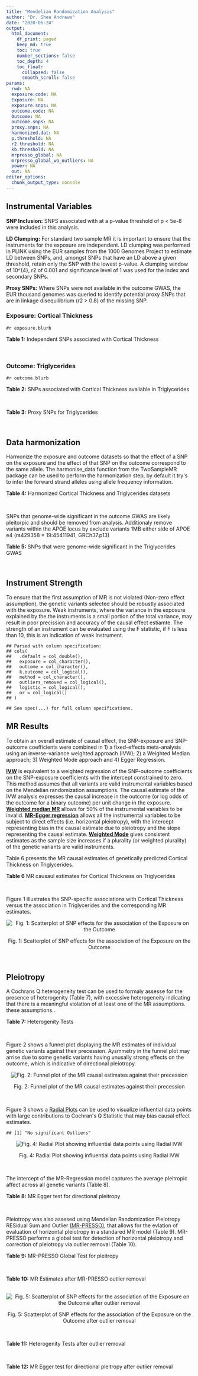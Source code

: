 ```yaml
---
title: "Mendelian Randomization Analysis"
author: "Dr. Shea Andrews"
date: "2020-06-24"
output:
  html_document:
    df_print: paged
    keep_md: true
    toc: true
    number_sections: false
    toc_depth: 4
    toc_float:
      collapsed: false
      smooth_scroll: false
params:
  rwd: NA
  exposure.code: NA
  Exposure: NA
  exposure.snps: NA
  outcome.code: NA
  Outcome: NA
  outcome.snps: NA
  proxy.snps: NA
  harmonized.dat: NA
  p.threshold: NA
  r2.threshold: NA
  kb.threshold: NA
  mrpresso_global: NA
  mrpresso_global_wo_outliers: NA
  power: NA
  out: NA
editor_options:
  chunk_output_type: console
---
```







## Instrumental Variables
**SNP Inclusion:** SNPS associated with at a p-value threshold of p < 5e-8 were included in this analysis.
<br>

**LD Clumping:** For standard two sample MR it is important to ensure that the instruments for the exposure are independent. LD clumping was performed in PLINK using the EUR samples from the 1000 Genomes Project to estimate LD between SNPs, and, amongst SNPs that have an LD above a given threshold, retain only the SNP with the lowest p-value. A clumping window of 10^{4}, r2 of 0.001 and significance level of 1 was used for the index and secondary SNPs.
<br>

**Proxy SNPs:** Where SNPs were not available in the outcome GWAS, the EUR thousand genomes was queried to identify potential proxy SNPs that are in linkage disequilibrium (r2 > 0.8) of the missing SNP.
<br>

### Exposure: Cortical Thickness
`#r exposure.blurb`
<br>

**Table 1:** Independent SNPs associated with Cortical Thickness
<div data-pagedtable="false">
  <script data-pagedtable-source type="application/json">
{"columns":[{"label":["SNP"],"name":[1],"type":["chr"],"align":["left"]},{"label":["CHROM"],"name":[2],"type":["dbl"],"align":["right"]},{"label":["POS"],"name":[3],"type":["dbl"],"align":["right"]},{"label":["REF"],"name":[4],"type":["chr"],"align":["left"]},{"label":["ALT"],"name":[5],"type":["chr"],"align":["left"]},{"label":["AF"],"name":[6],"type":["dbl"],"align":["right"]},{"label":["BETA"],"name":[7],"type":["dbl"],"align":["right"]},{"label":["SE"],"name":[8],"type":["dbl"],"align":["right"]},{"label":["Z"],"name":[9],"type":["dbl"],"align":["right"]},{"label":["P"],"name":[10],"type":["dbl"],"align":["right"]},{"label":["N"],"name":[11],"type":["dbl"],"align":["right"]},{"label":["TRAIT"],"name":[12],"type":["chr"],"align":["left"]}],"data":[{"1":"rs6738528","2":"2","3":"27149258","4":"T","5":"A","6":"0.3984","7":"0.0045","8":"0.0008","9":"5.625000","10":"7.324e-09","11":"32872","12":"Cortical_Thickness"},{"1":"rs11692435","2":"2","3":"98275354","4":"G","5":"A","6":"0.0910","7":"-0.0091","8":"0.0015","9":"-6.066667","10":"3.179e-10","11":"29128","12":"Cortical_Thickness"},{"1":"rs533577","2":"3","3":"39489651","4":"C","5":"T","6":"0.4935","7":"-0.0050","8":"0.0008","9":"-6.250000","10":"8.426e-11","11":"32872","12":"Cortical_Thickness"},{"1":"rs35021943","2":"4","3":"121643239","4":"A","5":"C","6":"0.2422","7":"0.0051","8":"0.0009","9":"5.666670","10":"2.979e-09","11":"32872","12":"Cortical_Thickness"},{"1":"rs7824177","2":"8","3":"110585288","4":"A","5":"G","6":"0.1616","7":"-0.0059","8":"0.0010","9":"-5.900000","10":"8.922e-09","11":"32872","12":"Cortical_Thickness"},{"1":"rs2316766","2":"17","3":"43919068","4":"G","5":"T","6":"0.2098","7":"0.0069","8":"0.0011","9":"6.272727","10":"2.903e-10","11":"26063","12":"Cortical_Thickness"}],"options":{"columns":{"min":{},"max":[10]},"rows":{"min":[10],"max":[10]},"pages":{}}}
  </script>
</div>
<br>

### Outcome: Triglycerides
`#r outcome.blurb`
<br>

**Table 2:** SNPs associated with Cortical Thickness avaliable in Triglycerides
<div data-pagedtable="false">
  <script data-pagedtable-source type="application/json">
{"columns":[{"label":["SNP"],"name":[1],"type":["chr"],"align":["left"]},{"label":["CHROM"],"name":[2],"type":["dbl"],"align":["right"]},{"label":["POS"],"name":[3],"type":["dbl"],"align":["right"]},{"label":["REF"],"name":[4],"type":["chr"],"align":["left"]},{"label":["ALT"],"name":[5],"type":["chr"],"align":["left"]},{"label":["AF"],"name":[6],"type":["dbl"],"align":["right"]},{"label":["BETA"],"name":[7],"type":["dbl"],"align":["right"]},{"label":["SE"],"name":[8],"type":["dbl"],"align":["right"]},{"label":["Z"],"name":[9],"type":["dbl"],"align":["right"]},{"label":["P"],"name":[10],"type":["dbl"],"align":["right"]},{"label":["N"],"name":[11],"type":["dbl"],"align":["right"]},{"label":["TRAIT"],"name":[12],"type":["chr"],"align":["left"]}],"data":[{"1":"rs6738528","2":"2","3":"27149258","4":"T","5":"A","6":"0.421779","7":"0.0045","8":"0.0049","9":"0.9183673","10":"0.4292","11":"91013","12":"Triglycerides"},{"1":"rs11692435","2":"2","3":"98275354","4":"G","5":"A","6":"0.140881","7":"0.0012","8":"0.0081","9":"0.1481481","10":"0.8570","11":"91013","12":"Triglycerides"},{"1":"rs533577","2":"3","3":"39489651","4":"C","5":"T","6":"0.449239","7":"-0.0066","8":"0.0047","9":"-1.4042600","10":"0.2023","11":"91013","12":"Triglycerides"},{"1":"rs35021943","2":"NA","3":"NA","4":"NA","5":"NA","6":"NA","7":"NA","8":"NA","9":"NA","10":"NA","11":"NA","12":"NA"},{"1":"rs7824177","2":"8","3":"110585288","4":"A","5":"G","6":"0.113266","7":"0.0008","8":"0.0063","9":"0.1269841","10":"0.7449","11":"90754","12":"Triglycerides"},{"1":"rs2316766","2":"NA","3":"NA","4":"NA","5":"NA","6":"NA","7":"NA","8":"NA","9":"NA","10":"NA","11":"NA","12":"NA"}],"options":{"columns":{"min":{},"max":[10]},"rows":{"min":[10],"max":[10]},"pages":{}}}
  </script>
</div>
<br>

**Table 3:** Proxy SNPs for Triglycerides
<div data-pagedtable="false">
  <script data-pagedtable-source type="application/json">
{"columns":[{"label":["target_snp"],"name":[1],"type":["chr"],"align":["left"]},{"label":["proxy_snp"],"name":[2],"type":["chr"],"align":["left"]},{"label":["ld.r2"],"name":[3],"type":["dbl"],"align":["right"]},{"label":["Dprime"],"name":[4],"type":["dbl"],"align":["right"]},{"label":["PHASE"],"name":[5],"type":["chr"],"align":["left"]},{"label":["X12"],"name":[6],"type":["lgl"],"align":["right"]},{"label":["CHROM"],"name":[7],"type":["dbl"],"align":["right"]},{"label":["POS"],"name":[8],"type":["dbl"],"align":["right"]},{"label":["REF.proxy"],"name":[9],"type":["chr"],"align":["left"]},{"label":["ALT.proxy"],"name":[10],"type":["chr"],"align":["left"]},{"label":["AF"],"name":[11],"type":["dbl"],"align":["right"]},{"label":["BETA"],"name":[12],"type":["dbl"],"align":["right"]},{"label":["SE"],"name":[13],"type":["dbl"],"align":["right"]},{"label":["Z"],"name":[14],"type":["dbl"],"align":["right"]},{"label":["P"],"name":[15],"type":["dbl"],"align":["right"]},{"label":["N"],"name":[16],"type":["dbl"],"align":["right"]},{"label":["TRAIT"],"name":[17],"type":["chr"],"align":["left"]},{"label":["ref"],"name":[18],"type":["chr"],"align":["left"]},{"label":["ref.proxy"],"name":[19],"type":["chr"],"align":["left"]},{"label":["alt"],"name":[20],"type":["chr"],"align":["left"]},{"label":["alt.proxy"],"name":[21],"type":["chr"],"align":["left"]},{"label":["ALT"],"name":[22],"type":["chr"],"align":["left"]},{"label":["REF"],"name":[23],"type":["chr"],"align":["left"]},{"label":["proxy.outcome"],"name":[24],"type":["lgl"],"align":["right"]}],"data":[{"1":"rs35021943","2":"rs11721741","3":"0.926024","4":"0.970667","5":"CG/AA","6":"NA","7":"4","8":"121629986","9":"A","10":"G","11":"0.224764","12":"-0.0150","13":"0.0054","14":"-2.777780","15":"0.01803","16":"91013","17":"Triglycerides","18":"C","19":"G","20":"A","21":"A","22":"C","23":"A","24":"TRUE"},{"1":"rs2316766","2":"rs17687534","3":"0.989115","4":"1.000000","5":"TC/GT","6":"NA","7":"17","8":"43749579","9":"T","10":"C","11":"0.147123","12":"-0.0031","13":"0.0059","14":"-0.525424","15":"0.26480","16":"87977","17":"Triglycerides","18":"T","19":"C","20":"G","21":"T","22":"T","23":"G","24":"TRUE"}],"options":{"columns":{"min":{},"max":[10]},"rows":{"min":[10],"max":[10]},"pages":{}}}
  </script>
</div>
<br>

## Data harmonization
Harmonize the exposure and outcome datasets so that the effect of a SNP on the exposure and the effect of that SNP on the outcome correspond to the same allele. The harmonise_data function from the TwoSampleMR package can be used to perform the harmonization step, by default it try's to infer the forward strand alleles using allele frequency information.
<br>

**Table 4:** Harmonized Cortical Thickness and Triglycerides datasets
<div data-pagedtable="false">
  <script data-pagedtable-source type="application/json">
{"columns":[{"label":["SNP"],"name":[1],"type":["chr"],"align":["left"]},{"label":["effect_allele.exposure"],"name":[2],"type":["chr"],"align":["left"]},{"label":["other_allele.exposure"],"name":[3],"type":["chr"],"align":["left"]},{"label":["effect_allele.outcome"],"name":[4],"type":["chr"],"align":["left"]},{"label":["other_allele.outcome"],"name":[5],"type":["chr"],"align":["left"]},{"label":["beta.exposure"],"name":[6],"type":["dbl"],"align":["right"]},{"label":["beta.outcome"],"name":[7],"type":["dbl"],"align":["right"]},{"label":["eaf.exposure"],"name":[8],"type":["dbl"],"align":["right"]},{"label":["eaf.outcome"],"name":[9],"type":["dbl"],"align":["right"]},{"label":["remove"],"name":[10],"type":["lgl"],"align":["right"]},{"label":["palindromic"],"name":[11],"type":["lgl"],"align":["right"]},{"label":["ambiguous"],"name":[12],"type":["lgl"],"align":["right"]},{"label":["id.outcome"],"name":[13],"type":["chr"],"align":["left"]},{"label":["chr.outcome"],"name":[14],"type":["dbl"],"align":["right"]},{"label":["pos.outcome"],"name":[15],"type":["dbl"],"align":["right"]},{"label":["se.outcome"],"name":[16],"type":["dbl"],"align":["right"]},{"label":["z.outcome"],"name":[17],"type":["dbl"],"align":["right"]},{"label":["pval.outcome"],"name":[18],"type":["dbl"],"align":["right"]},{"label":["samplesize.outcome"],"name":[19],"type":["dbl"],"align":["right"]},{"label":["outcome"],"name":[20],"type":["chr"],"align":["left"]},{"label":["mr_keep.outcome"],"name":[21],"type":["lgl"],"align":["right"]},{"label":["pval_origin.outcome"],"name":[22],"type":["chr"],"align":["left"]},{"label":["proxy.outcome"],"name":[23],"type":["lgl"],"align":["right"]},{"label":["target_snp.outcome"],"name":[24],"type":["chr"],"align":["left"]},{"label":["proxy_snp.outcome"],"name":[25],"type":["chr"],"align":["left"]},{"label":["target_a1.outcome"],"name":[26],"type":["chr"],"align":["left"]},{"label":["target_a2.outcome"],"name":[27],"type":["chr"],"align":["left"]},{"label":["proxy_a1.outcome"],"name":[28],"type":["chr"],"align":["left"]},{"label":["proxy_a2.outcome"],"name":[29],"type":["chr"],"align":["left"]},{"label":["chr.exposure"],"name":[30],"type":["dbl"],"align":["right"]},{"label":["pos.exposure"],"name":[31],"type":["dbl"],"align":["right"]},{"label":["se.exposure"],"name":[32],"type":["dbl"],"align":["right"]},{"label":["z.exposure"],"name":[33],"type":["dbl"],"align":["right"]},{"label":["pval.exposure"],"name":[34],"type":["dbl"],"align":["right"]},{"label":["samplesize.exposure"],"name":[35],"type":["dbl"],"align":["right"]},{"label":["exposure"],"name":[36],"type":["chr"],"align":["left"]},{"label":["mr_keep.exposure"],"name":[37],"type":["lgl"],"align":["right"]},{"label":["pval_origin.exposure"],"name":[38],"type":["chr"],"align":["left"]},{"label":["id.exposure"],"name":[39],"type":["chr"],"align":["left"]},{"label":["action"],"name":[40],"type":["dbl"],"align":["right"]},{"label":["mr_keep"],"name":[41],"type":["lgl"],"align":["right"]},{"label":["pleitropy_keep"],"name":[42],"type":["lgl"],"align":["right"]},{"label":["pt"],"name":[43],"type":["dbl"],"align":["right"]},{"label":["mrpresso_RSSobs"],"name":[44],"type":["lgl"],"align":["right"]},{"label":["mrpresso_pval"],"name":[45],"type":["lgl"],"align":["right"]},{"label":["mrpresso_keep"],"name":[46],"type":["lgl"],"align":["right"]}],"data":[{"1":"rs11692435","2":"A","3":"G","4":"A","5":"G","6":"-0.0091","7":"0.0012","8":"0.0910","9":"0.140881","10":"FALSE","11":"FALSE","12":"FALSE","13":"SRYNxk","14":"2","15":"98275354","16":"0.0081","17":"0.1481481","18":"0.85700","19":"91013","20":"Willer2013tg","21":"TRUE","22":"reported","23":"NA","24":"NA","25":"NA","26":"NA","27":"NA","28":"NA","29":"NA","30":"2","31":"98275354","32":"0.0015","33":"-6.066667","34":"3.179e-10","35":"29128","36":"Grasby2020thickness","37":"TRUE","38":"reported","39":"1CeZGW","40":"2","41":"TRUE","42":"TRUE","43":"5e-08","44":"NA","45":"NA","46":"TRUE"},{"1":"rs2316766","2":"T","3":"G","4":"T","5":"G","6":"0.0069","7":"-0.0031","8":"0.2098","9":"0.147123","10":"FALSE","11":"FALSE","12":"FALSE","13":"SRYNxk","14":"17","15":"43749579","16":"0.0059","17":"-0.5254240","18":"0.26480","19":"87977","20":"Willer2013tg","21":"TRUE","22":"reported","23":"TRUE","24":"rs2316766","25":"rs17687534","26":"T","27":"G","28":"C","29":"T","30":"17","31":"43919068","32":"0.0011","33":"6.272727","34":"2.903e-10","35":"26063","36":"Grasby2020thickness","37":"TRUE","38":"reported","39":"1CeZGW","40":"2","41":"TRUE","42":"TRUE","43":"5e-08","44":"NA","45":"NA","46":"TRUE"},{"1":"rs35021943","2":"C","3":"A","4":"C","5":"A","6":"0.0051","7":"-0.0150","8":"0.2422","9":"0.224764","10":"FALSE","11":"FALSE","12":"FALSE","13":"SRYNxk","14":"4","15":"121629986","16":"0.0054","17":"-2.7777800","18":"0.01803","19":"91013","20":"Willer2013tg","21":"TRUE","22":"reported","23":"TRUE","24":"rs35021943","25":"rs11721741","26":"C","27":"A","28":"G","29":"A","30":"4","31":"121643239","32":"0.0009","33":"5.666670","34":"2.979e-09","35":"32872","36":"Grasby2020thickness","37":"TRUE","38":"reported","39":"1CeZGW","40":"2","41":"TRUE","42":"TRUE","43":"5e-08","44":"NA","45":"NA","46":"TRUE"},{"1":"rs533577","2":"T","3":"C","4":"T","5":"C","6":"-0.0050","7":"-0.0066","8":"0.4935","9":"0.449239","10":"FALSE","11":"FALSE","12":"FALSE","13":"SRYNxk","14":"3","15":"39489651","16":"0.0047","17":"-1.4042600","18":"0.20230","19":"91013","20":"Willer2013tg","21":"TRUE","22":"reported","23":"NA","24":"NA","25":"NA","26":"NA","27":"NA","28":"NA","29":"NA","30":"3","31":"39489651","32":"0.0008","33":"-6.250000","34":"8.426e-11","35":"32872","36":"Grasby2020thickness","37":"TRUE","38":"reported","39":"1CeZGW","40":"2","41":"TRUE","42":"TRUE","43":"5e-08","44":"NA","45":"NA","46":"TRUE"},{"1":"rs6738528","2":"A","3":"T","4":"A","5":"T","6":"0.0045","7":"0.0045","8":"0.3984","9":"0.421779","10":"FALSE","11":"TRUE","12":"TRUE","13":"SRYNxk","14":"2","15":"27149258","16":"0.0049","17":"0.9183673","18":"0.42920","19":"91013","20":"Willer2013tg","21":"TRUE","22":"reported","23":"NA","24":"NA","25":"NA","26":"NA","27":"NA","28":"NA","29":"NA","30":"2","31":"27149258","32":"0.0008","33":"5.625000","34":"7.324e-09","35":"32872","36":"Grasby2020thickness","37":"TRUE","38":"reported","39":"1CeZGW","40":"2","41":"FALSE","42":"TRUE","43":"5e-08","44":"NA","45":"NA","46":"NA"},{"1":"rs7824177","2":"G","3":"A","4":"G","5":"A","6":"-0.0059","7":"0.0008","8":"0.1616","9":"0.113266","10":"FALSE","11":"FALSE","12":"FALSE","13":"SRYNxk","14":"8","15":"110585288","16":"0.0063","17":"0.1269841","18":"0.74490","19":"90754","20":"Willer2013tg","21":"TRUE","22":"reported","23":"NA","24":"NA","25":"NA","26":"NA","27":"NA","28":"NA","29":"NA","30":"8","31":"110585288","32":"0.0010","33":"-5.900000","34":"8.922e-09","35":"32872","36":"Grasby2020thickness","37":"TRUE","38":"reported","39":"1CeZGW","40":"2","41":"TRUE","42":"TRUE","43":"5e-08","44":"NA","45":"NA","46":"TRUE"}],"options":{"columns":{"min":{},"max":[10]},"rows":{"min":[10],"max":[10]},"pages":{}}}
  </script>
</div>
<br>

SNPs that genome-wide significant in the outcome GWAS are likely pleitorpic and should be removed from analysis. Additionaly remove variants within the APOE locus by exclude variants 1MB either side of APOE e4 (rs429358 = 19:45411941, GRCh37.p13)
<br>


**Table 5:** SNPs that were genome-wide significant in the Triglycerides GWAS
<div data-pagedtable="false">
  <script data-pagedtable-source type="application/json">
{"columns":[{"label":["SNP"],"name":[1],"type":["chr"],"align":["left"]},{"label":["chr.outcome"],"name":[2],"type":["dbl"],"align":["right"]},{"label":["pos.outcome"],"name":[3],"type":["dbl"],"align":["right"]},{"label":["pval.exposure"],"name":[4],"type":["dbl"],"align":["right"]},{"label":["pval.outcome"],"name":[5],"type":["dbl"],"align":["right"]}],"data":[],"options":{"columns":{"min":{},"max":[10]},"rows":{"min":[10],"max":[10]},"pages":{}}}
  </script>
</div>
<br>


## Instrument Strength
To ensure that the first assumption of MR is not violated (Non-zero effect assumption), the genetic variants selected should be robustly associated with the exposure. Weak instruments, where the variance in the exposure explained by the the instruments is a small portion of the total variance, may result in poor precission and accuracy of the causal effect estiamte. The strength of an instrument can be evaluated using the F statistic, if F is less than 10, this is an indication of weak instrument.


```
## Parsed with column specification:
## cols(
##   .default = col_double(),
##   exposure = col_character(),
##   outcome = col_character(),
##   k.outcome = col_logical(),
##   method = col_character(),
##   outliers_removed = col_logical(),
##   logistic = col_logical(),
##   or = col_logical()
## )
```

```
## See spec(...) for full column specifications.
```

<div data-pagedtable="false">
  <script data-pagedtable-source type="application/json">
{"columns":[{"label":["outliers_removed"],"name":[1],"type":["lgl"],"align":["right"]},{"label":["pve.exposure"],"name":[2],"type":["dbl"],"align":["right"]},{"label":["F"],"name":[3],"type":["dbl"],"align":["right"]},{"label":["Alpha"],"name":[4],"type":["dbl"],"align":["right"]},{"label":["NCP"],"name":[5],"type":["dbl"],"align":["right"]},{"label":["Power"],"name":[6],"type":["dbl"],"align":["right"]}],"data":[{"1":"FALSE","2":"0.00542419","3":"36.7617","4":"0.05","5":"0.7206833","6":"0.1357626"}],"options":{"columns":{"min":{},"max":[10]},"rows":{"min":[10],"max":[10]},"pages":{}}}
  </script>
</div>

##  MR Results
To obtain an overall estimate of causal effect, the SNP-exposure and SNP-outcome coefficients were combined in 1) a fixed-effects meta-analysis using an inverse-variance weighted approach (IVW); 2) a Weighted Median approach; 3) Weighted Mode approach and 4) Egger Regression.


[**IVW**](https://doi.org/10.1002/gepi.21758) is equivalent to a weighted regression of the SNP-outcome coefficients on the SNP-exposure coefficients with the intercept constrained to zero. This method assumes that all variants are valid instrumental variables based on the Mendelian randomization assumptions. The causal estimate of the IVW analysis expresses the causal increase in the outcome (or log odds of the outcome for a binary outcome) per unit change in the exposure. [**Weighted median MR**](https://doi.org/10.1002/gepi.21965) allows for 50% of the instrumental variables to be invalid. [**MR-Egger regression**](https://doi.org/10.1093/ije/dyw220) allows all the instrumental variables to be subject to direct effects (i.e. horizontal pleiotropy), with the intercept representing bias in the causal estimate due to pleiotropy and the slope representing the causal estimate. [**Weighted Mode**](https://doi.org/10.1093/ije/dyx102) gives consistent estimates as the sample size increases if a plurality (or weighted plurality) of the genetic variants are valid instruments.
<br>



Table 6 presents the MR causal estimates of genetically predicted Cortical Thickness on Triglycerides.
<br>

**Table 6** MR causaul estimates for Cortical Thickness on Triglycerides
<div data-pagedtable="false">
  <script data-pagedtable-source type="application/json">
{"columns":[{"label":["id.exposure"],"name":[1],"type":["chr"],"align":["left"]},{"label":["id.outcome"],"name":[2],"type":["chr"],"align":["left"]},{"label":["outcome"],"name":[3],"type":["fctr"],"align":["left"]},{"label":["exposure"],"name":[4],"type":["fctr"],"align":["left"]},{"label":["method"],"name":[5],"type":["fctr"],"align":["left"]},{"label":["nsnp"],"name":[6],"type":["int"],"align":["right"]},{"label":["b"],"name":[7],"type":["dbl"],"align":["right"]},{"label":["se"],"name":[8],"type":["dbl"],"align":["right"]},{"label":["pval"],"name":[9],"type":["dbl"],"align":["right"]}],"data":[{"1":"1CeZGW","2":"SRYNxk","3":"Willer2013tg","4":"Grasby2020thickness","5":"Inverse variance weighted (fixed effects)","6":"5","7":"-0.36694001","8":"0.4252193","9":"0.3881689"},{"1":"1CeZGW","2":"SRYNxk","3":"Willer2013tg","4":"Grasby2020thickness","5":"Weighted median","6":"5","7":"-0.13513778","8":"0.5816708","9":"0.8162841"},{"1":"1CeZGW","2":"SRYNxk","3":"Willer2013tg","4":"Grasby2020thickness","5":"Weighted mode","6":"5","7":"-0.24529611","8":"0.6991395","9":"0.7433965"},{"1":"1CeZGW","2":"SRYNxk","3":"Willer2013tg","4":"Grasby2020thickness","5":"MR Egger","6":"5","7":"0.06815192","8":"3.5555009","9":"0.9859106"}],"options":{"columns":{"min":{},"max":[10]},"rows":{"min":[10],"max":[10]},"pages":{}}}
  </script>
</div>
<br>

Figure 1 illustrates the SNP-specific associations with Cortical Thickness versus the association in Triglycerides and the corresponding MR estimates.
<br>

<div class="figure" style="text-align: center">
<img src="/sc/arion/projects/LOAD/shea/Projects/MR_ADPhenome/results/MR_ADbidir/Grasby2020thickness/Willer2013tg/Grasby2020thickness_5e-8_Willer2013tg_MR_Analaysis_files/figure-html/scatter_plot-1.png" alt="Fig. 1: Scatterplot of SNP effects for the association of the Exposure on the Outcome"  />
<p class="caption">Fig. 1: Scatterplot of SNP effects for the association of the Exposure on the Outcome</p>
</div>
<br>


## Pleiotropy
A Cochrans Q heterogeneity test can be used to formaly assesse for the presence of heterogenity (Table 7), with excessive heterogeneity indicating that there is a meaningful violation of at least one of the MR assumptions.
these assumptions..
<br>

**Table 7:** Heterogenity Tests
<div data-pagedtable="false">
  <script data-pagedtable-source type="application/json">
{"columns":[{"label":["id.exposure"],"name":[1],"type":["chr"],"align":["left"]},{"label":["id.outcome"],"name":[2],"type":["chr"],"align":["left"]},{"label":["outcome"],"name":[3],"type":["fctr"],"align":["left"]},{"label":["exposure"],"name":[4],"type":["fctr"],"align":["left"]},{"label":["method"],"name":[5],"type":["fctr"],"align":["left"]},{"label":["Q"],"name":[6],"type":["dbl"],"align":["right"]},{"label":["Q_df"],"name":[7],"type":["dbl"],"align":["right"]},{"label":["Q_pval"],"name":[8],"type":["dbl"],"align":["right"]}],"data":[{"1":"1CeZGW","2":"SRYNxk","3":"Willer2013tg","4":"Grasby2020thickness","5":"MR Egger","6":"9.209374","7":"3","8":"0.02663285"},{"1":"1CeZGW","2":"SRYNxk","3":"Willer2013tg","4":"Grasby2020thickness","5":"Inverse variance weighted","6":"9.257455","7":"4","8":"0.05497680"}],"options":{"columns":{"min":{},"max":[10]},"rows":{"min":[10],"max":[10]},"pages":{}}}
  </script>
</div>
<br>

Figure 2 shows a funnel plot displaying the MR estimates of individual genetic variants against their precession. Aysmmetry in the funnel plot may arrise due to some genetic variants having unusally strong effects on the outcome, which is indicative of directional pleiotropy.
<br>

<div class="figure" style="text-align: center">
<img src="/sc/arion/projects/LOAD/shea/Projects/MR_ADPhenome/results/MR_ADbidir/Grasby2020thickness/Willer2013tg/Grasby2020thickness_5e-8_Willer2013tg_MR_Analaysis_files/figure-html/funnel_plot-1.png" alt="Fig. 2: Funnel plot of the MR causal estimates against their precession"  />
<p class="caption">Fig. 2: Funnel plot of the MR causal estimates against their precession</p>
</div>
<br>

Figure 3 shows a [Radial Plots](https://github.com/WSpiller/RadialMR) can be used to visualize influential data points with large contributions to Cochran's Q Statistic that may bias causal effect estimates.




```
## [1] "No significant Outliers"
```

<div class="figure" style="text-align: center">
<img src="/sc/arion/projects/LOAD/shea/Projects/MR_ADPhenome/results/MR_ADbidir/Grasby2020thickness/Willer2013tg/Grasby2020thickness_5e-8_Willer2013tg_MR_Analaysis_files/figure-html/Radial_Plot-1.png" alt="Fig. 4: Radial Plot showing influential data points using Radial IVW"  />
<p class="caption">Fig. 4: Radial Plot showing influential data points using Radial IVW</p>
</div>
<br>

The intercept of the MR-Regression model captures the average pleitropic affect across all genetic variants (Table 8).
<br>

**Table 8:** MR Egger test for directional pleitropy
<div data-pagedtable="false">
  <script data-pagedtable-source type="application/json">
{"columns":[{"label":["id.exposure"],"name":[1],"type":["chr"],"align":["left"]},{"label":["id.outcome"],"name":[2],"type":["chr"],"align":["left"]},{"label":["outcome"],"name":[3],"type":["fctr"],"align":["left"]},{"label":["exposure"],"name":[4],"type":["fctr"],"align":["left"]},{"label":["egger_intercept"],"name":[5],"type":["dbl"],"align":["right"]},{"label":["se"],"name":[6],"type":["dbl"],"align":["right"]},{"label":["pval"],"name":[7],"type":["dbl"],"align":["right"]}],"data":[{"1":"1CeZGW","2":"SRYNxk","3":"Willer2013tg","4":"Grasby2020thickness","5":"-0.002713456","6":"0.02168167","7":"0.9083204"}],"options":{"columns":{"min":{},"max":[10]},"rows":{"min":[10],"max":[10]},"pages":{}}}
  </script>
</div>
<br>

Pleiotropy was also assesed using Mendelian Randomization Pleiotropy RESidual Sum and Outlier [(MR-PRESSO)](https://doi.org/10.1038/s41588-018-0099-7), that allows for the evlation of evaluation of horizontal pleiotropy in a standared MR model (Table 9). MR-PRESSO performs a global test for detection of horizontal pleiotropy and correction of pleiotropy via outlier removal (Table 10).
<br>

**Table 9:** MR-PRESSO Global Test for pleitropy
<div data-pagedtable="false">
  <script data-pagedtable-source type="application/json">
{"columns":[{"label":["id.exposure"],"name":[1],"type":["chr"],"align":["left"]},{"label":["id.outcome"],"name":[2],"type":["chr"],"align":["left"]},{"label":["outcome"],"name":[3],"type":["chr"],"align":["left"]},{"label":["exposure"],"name":[4],"type":["chr"],"align":["left"]},{"label":["pt"],"name":[5],"type":["dbl"],"align":["right"]},{"label":["outliers_removed"],"name":[6],"type":["lgl"],"align":["right"]},{"label":["n_outliers"],"name":[7],"type":["dbl"],"align":["right"]},{"label":["RSSobs"],"name":[8],"type":["dbl"],"align":["right"]},{"label":["pval"],"name":[9],"type":["dbl"],"align":["right"]}],"data":[{"1":"1CeZGW","2":"SRYNxk","3":"Willer2013tg","4":"Grasby2020thickness","5":"5e-08","6":"FALSE","7":"0","8":"13.69341","9":"0.072"}],"options":{"columns":{"min":{},"max":[10]},"rows":{"min":[10],"max":[10]},"pages":{}}}
  </script>
</div>
<br>


**Table 10:** MR Estimates after MR-PRESSO outlier removal
<div data-pagedtable="false">
  <script data-pagedtable-source type="application/json">
{"columns":[{"label":["id.exposure"],"name":[1],"type":["chr"],"align":["left"]},{"label":["id.outcome"],"name":[2],"type":["chr"],"align":["left"]},{"label":["outcome"],"name":[3],"type":["fctr"],"align":["left"]},{"label":["exposure"],"name":[4],"type":["fctr"],"align":["left"]},{"label":["method"],"name":[5],"type":["fctr"],"align":["left"]},{"label":["nsnp"],"name":[6],"type":["int"],"align":["right"]},{"label":["b"],"name":[7],"type":["dbl"],"align":["right"]},{"label":["se"],"name":[8],"type":["dbl"],"align":["right"]},{"label":["pval"],"name":[9],"type":["dbl"],"align":["right"]}],"data":[{"1":"1CeZGW","2":"SRYNxk","3":"Willer2013tg","4":"Grasby2020thickness","5":"Inverse variance weighted (fixed effects)","6":"5","7":"-0.36694001","8":"0.4252193","9":"0.3881689"},{"1":"1CeZGW","2":"SRYNxk","3":"Willer2013tg","4":"Grasby2020thickness","5":"Weighted median","6":"5","7":"-0.13513778","8":"0.5752757","9":"0.8142789"},{"1":"1CeZGW","2":"SRYNxk","3":"Willer2013tg","4":"Grasby2020thickness","5":"Weighted mode","6":"5","7":"-0.24529611","8":"0.6675022","9":"0.7318762"},{"1":"1CeZGW","2":"SRYNxk","3":"Willer2013tg","4":"Grasby2020thickness","5":"MR Egger","6":"5","7":"0.06815192","8":"3.5555009","9":"0.9859106"}],"options":{"columns":{"min":{},"max":[10]},"rows":{"min":[10],"max":[10]},"pages":{}}}
  </script>
</div>
<br>

<div class="figure" style="text-align: center">
<img src="/sc/arion/projects/LOAD/shea/Projects/MR_ADPhenome/results/MR_ADbidir/Grasby2020thickness/Willer2013tg/Grasby2020thickness_5e-8_Willer2013tg_MR_Analaysis_files/figure-html/scatter_plot_outlier-1.png" alt="Fig. 5: Scatterplot of SNP effects for the association of the Exposure on the Outcome after outlier removal"  />
<p class="caption">Fig. 5: Scatterplot of SNP effects for the association of the Exposure on the Outcome after outlier removal</p>
</div>
<br>

**Table 11:** Heterogenity Tests after outlier removal
<div data-pagedtable="false">
  <script data-pagedtable-source type="application/json">
{"columns":[{"label":["id.exposure"],"name":[1],"type":["chr"],"align":["left"]},{"label":["id.outcome"],"name":[2],"type":["chr"],"align":["left"]},{"label":["outcome"],"name":[3],"type":["fctr"],"align":["left"]},{"label":["exposure"],"name":[4],"type":["fctr"],"align":["left"]},{"label":["method"],"name":[5],"type":["fctr"],"align":["left"]},{"label":["Q"],"name":[6],"type":["dbl"],"align":["right"]},{"label":["Q_df"],"name":[7],"type":["dbl"],"align":["right"]},{"label":["Q_pval"],"name":[8],"type":["dbl"],"align":["right"]}],"data":[{"1":"1CeZGW","2":"SRYNxk","3":"Willer2013tg","4":"Grasby2020thickness","5":"MR Egger","6":"9.209374","7":"3","8":"0.02663285"},{"1":"1CeZGW","2":"SRYNxk","3":"Willer2013tg","4":"Grasby2020thickness","5":"Inverse variance weighted","6":"9.257455","7":"4","8":"0.05497680"}],"options":{"columns":{"min":{},"max":[10]},"rows":{"min":[10],"max":[10]},"pages":{}}}
  </script>
</div>
<br>

**Table 12:** MR Egger test for directional pleitropy after outlier removal
<div data-pagedtable="false">
  <script data-pagedtable-source type="application/json">
{"columns":[{"label":["id.exposure"],"name":[1],"type":["chr"],"align":["left"]},{"label":["id.outcome"],"name":[2],"type":["chr"],"align":["left"]},{"label":["outcome"],"name":[3],"type":["fctr"],"align":["left"]},{"label":["exposure"],"name":[4],"type":["fctr"],"align":["left"]},{"label":["egger_intercept"],"name":[5],"type":["dbl"],"align":["right"]},{"label":["se"],"name":[6],"type":["dbl"],"align":["right"]},{"label":["pval"],"name":[7],"type":["dbl"],"align":["right"]}],"data":[{"1":"1CeZGW","2":"SRYNxk","3":"Willer2013tg","4":"Grasby2020thickness","5":"-0.002713456","6":"0.02168167","7":"0.9083204"}],"options":{"columns":{"min":{},"max":[10]},"rows":{"min":[10],"max":[10]},"pages":{}}}
  </script>
</div>
<br>
